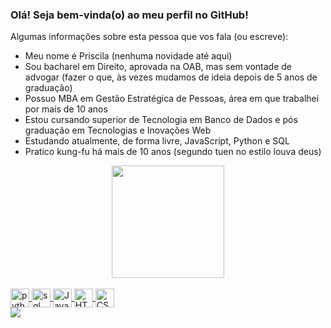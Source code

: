 ### Olá! Seja bem-vinda(o) ao meu perfil no GitHub!

Algumas informações sobre esta pessoa que vos fala (ou escreve):
- Meu nome é Priscila (nenhuma novidade até aqui)
- Sou bacharel em Direito, aprovada na OAB, mas sem vontade de advogar (fazer o que, às vezes mudamos de ideia depois de 5 anos de graduação)
- Possuo MBA em Gestão Estratégica de Pessoas, área em que trabalhei por mais de 10 anos
- Estou cursando superior de Tecnologia em Banco de Dados e pós graduação em Tecnologias e Inovações Web
- Estudando atualmente, de forma livre, JavaScript, Python e SQL
- Pratico kung-fu há mais de 10 anos (segundo tuen no estilo louva deus)
  
<div align="center">
  <a href="https://github.com/priscilasanches">
  <img height="180em" src="https://github-readme-stats.vercel.app/api/top-langs/?username=priscilasanches&layout=compact&langs_count=7&theme=dracula"/>
</div>
  
<div style="display: inline_block"><br>
  <img align="center" alt="python" height="30" src="https://cdn.jsdelivr.net/gh/devicons/devicon/icons/python/python-original.svg" />
  <img align="center" alt="sql server" height="30" src="https://cdn.jsdelivr.net/gh/devicons/devicon/icons/microsoftsqlserver/microsoftsqlserver-plain-wordmark.svg" />
  <img align="center" alt="JavaScript" height="30" src="https://cdn.jsdelivr.net/gh/devicons/devicon/icons/javascript/javascript-original.svg">
  <img align="center" alt="HTML" height="30" src="https://cdn.jsdelivr.net/gh/devicons/devicon/icons/html5/html5-original.svg">
  <img align="center" alt="CSS" height="30" src="https://cdn.jsdelivr.net/gh/devicons/devicon/icons/css3/css3-original.svg">
</div>  
  
<div> 
  <a href="https://linkedin.com/in/priscila-sanches-januario" target="_blank"><img src="https://img.shields.io/badge/-LinkedIn-%230077B5?style=for-the-badge&logo=linkedin&logoColor=white" target="_blank"></a> 
</div>
